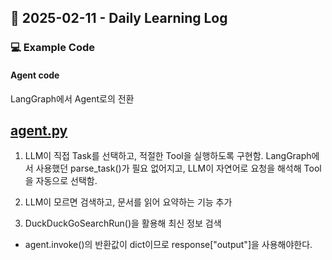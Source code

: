 ## 📅 2025-02-11 - Daily Learning Log

### 💻 Example Code 

#### Agent code
LangGraph에서 Agent로의 전환

[agent.py](./agent.py)
---

1. LLM이 직접 Task를 선택하고, 적절한 Tool을 실행하도록 구현함.
LangGraph에서 사용했던 parse_task()가 필요 없어지고, LLM이 자연어로 요청을 해석해 Tool을 자동으로 선택함.

2. LLM이 모르면 검색하고, 문서를 읽어 요약하는 기능 추가
3. DuckDuckGoSearchRun()을 활용해 최신 정보 검색

* agent.invoke()의 반환값이 dict이므로 response["output"]을 사용해야한다.
